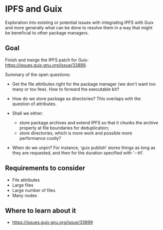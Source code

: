 # IPFS and Guix

Exploration into existing or potential issues with integrating IPFS with Guix and more generally what can be done to resolve them in a way that might be beneficial to other package managers.

## Goal

Finish and merge the IPFS patch for Guix: https://issues.guix.gnu.org/issue/33899.

Summary of the open questions:

  - Get the file attributes right for the package manager (we don't want too many or too few).
    How to forward the executable bit?

  - How do we store package as directories?  This overlaps with the question of attributes.

  - Shall we either:
    - store package archives and extend IPFS so that it chunks the
    archive properly at file boundaries for deduplication;
    - store directories, which is more work and possible more performance costly?

  - When do we unpin?  For instance, ‘guix publish’ stores things as long as they are requested,
    and then for the duration specified with ‘--ttl’.

## Requirements to consider

- File attributes
- Large files
- Large number of files
- Many nodes

## Where to learn about it

- https://issues.guix.gnu.org/issue/33899
